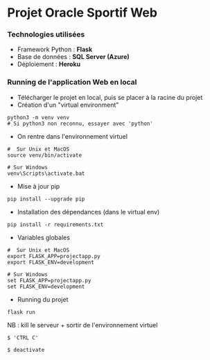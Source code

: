 # Projet Oracle Sportif Web

### Technologies utilisées

- Framework Python : **Flask**
- Base de données : **SQL Server (Azure)**
- Déploiement : **Heroku**

### Running de l'application Web en local

- Télécharger le projet en local, puis se placer à la racine du projet
- Création d'un "virtual environment"
```
python3 -m venv venv
# Si python3 non reconnu, essayer avec 'python'
```
- On rentre dans l'environnement virtuel
```
#  Sur Unix et MacOS
source venv/bin/activate

# Sur Windows
venv\Scripts\activate.bat
```
- Mise à jour pip
```
pip install --upgrade pip
```
- Installation des dépendances (dans le virtual env)
```
pip install -r requirements.txt
```
- Variables globales
```
#  Sur Unix et MacOS
export FLASK_APP=projectapp.py
export FLASK_ENV=development

# Sur Windows
set FLASK_APP=projectapp.py
set FLASK_ENV=development
```
- Running du projet
```
flask run
```
NB : kill le serveur + sortir de l'environnement virtuel 
```
$ 'CTRL C'

$ deactivate
```
